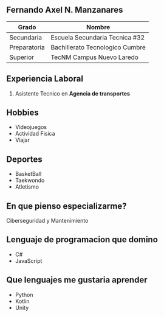## Fernando Axel N. Manzanares
| Grado | Nombre  |
| - | - |
| Secundaria | Escuela Secundaria Tecnica #32 |
| Preparatoria | Bachillerato Tecnologico Cumbre |
| Superior  | TecNM Campus Nuevo Laredo |

## Experiencia Laboral
1. Asistente Tecnico en **Agencia de transportes** 

## Hobbies
* Videojuegos
* Actividad Fisica
* Viajar
 ## Deportes 
 * BasketBall
 * Taekwondo
 * Atletismo

## En que pienso especializarme?

Ciberseguridad y Mantenimiento

## Lenguaje de programacion que domino

* C#
* JavaScript

## Que lenguajes me gustaria aprender
* Python
* Kotlin
* Unity
